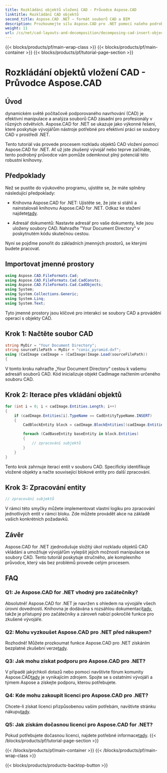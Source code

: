 ```yaml
---
title: Rozkládání objektů vložení CAD - Průvodce Aspose.CAD
linktitle: Rozkládání CAD objektů
second_title: Aspose.CAD .NET – formát souborů CAD a BIM
description: Prozkoumejte sílu Aspose.CAD pro .NET pomocí našeho podrobného průvodce rozkladem objektů CAD vkládání.
weight: 11
url: /cs/net/cad-layouts-and-decomposition/decomposing-cad-insert-objects/
---
```


{{< blocks/products/pf/main-wrap-class >}}
{{< blocks/products/pf/main-container >}}
{{< blocks/products/pf/tutorial-page-section >}}

# Rozkládání objektů vložení CAD - Průvodce Aspose.CAD

## Úvod

dynamickém světě počítačově podporovaného navrhování (CAD) je efektivní manipulace a analýza souborů CAD zásadní pro profesionály v různých odvětvích. Aspose.CAD for .NET se ukazuje jako výkonné řešení, které poskytuje vývojářům nástroje potřebné pro efektivní práci se soubory CAD v prostředí .NET.

Tento tutoriál vás provede procesem rozkladu objektů CAD vložení pomocí Aspose.CAD for .NET. Ať už jste zkušený vývojář nebo teprve začínáte, tento podrobný průvodce vám pomůže odemknout plný potenciál této robustní knihovny.

## Předpoklady

Než se pustíte do výukového programu, ujistěte se, že máte splněny následující předpoklady:

-  Knihovna Aspose.CAD for .NET: Ujistěte se, že jste si stáhli a nainstalovali knihovnu Aspose.CAD for .NET. Odkaz ke stažení najdete[tady](https://releases.aspose.com/cad/net/).

- Adresář dokumentů: Nastavte adresář pro vaše dokumenty, kde jsou uloženy soubory CAD. Nahraďte "Your Document Directory" v poskytnutém kódu skutečnou cestou.

Nyní se pojďme ponořit do základních jmenných prostorů, se kterými budete pracovat.

## Importovat jmenné prostory

```csharp
using Aspose.CAD.FileFormats.Cad;
using Aspose.CAD.FileFormats.Cad.CadConsts;
using Aspose.CAD.FileFormats.Cad.CadObjects;
using System;
using System.Collections.Generic;
using System.Linq;
using System.Text;
```

Tyto jmenné prostory jsou klíčové pro interakci se soubory CAD a provádění operací s objekty CAD.

## Krok 1: Načtěte soubor CAD

```csharp
string MyDir = "Your Document Directory";
string sourceFilePath = MyDir + "conic_pyramid.dxf";
using (CadImage cadImage = (CadImage)Image.Load(sourceFilePath))
{
```

V tomto kroku nahraďte „Your Document Directory“ cestou k vašemu adresáři souborů CAD. Kód inicializuje objekt CadImage načtením určeného souboru CAD.

## Krok 2: Iterace přes vkládání objektů

```csharp
for (int i = 0; i < cadImage.Entities.Length; i++)
{
    if (cadImage.Entities[i].TypeName == CadEntityTypeName.INSERT)
    {
        CadBlockEntity block = cadImage.BlockEntities[(cadImage.Entities[i] as CadInsertObject).Name];

        foreach (CadBaseEntity baseEntity in block.Entities)
        {
            // zpracování subjektů
        }
    }
}
```

Tento krok zahrnuje iteraci entit v souboru CAD. Specificky identifikuje vložené objekty a načte související blokové entity pro další zpracování.

## Krok 3: Zpracování entity

```csharp
// zpracování subjektů
```

V rámci této smyčky můžete implementovat vlastní logiku pro zpracování jednotlivých entit v rámci bloku. Zde můžete provádět akce na základě vašich konkrétních požadavků.

## Závěr

Aspose.CAD for .NET zjednodušuje složitý úkol rozkladu objektů CAD vkládání a umožňuje vývojářům vylepšit jejich možnosti manipulace se soubory CAD. Tento tutoriál poskytuje stručného, ale komplexního průvodce, který vás bez problémů provede celým procesem.

## FAQ

### Q1: Je Aspose.CAD for .NET vhodný pro začátečníky?

 Absolutně! Aspose.CAD for .NET je navržen s ohledem na vývojáře všech úrovní dovedností. Knihovna je dodávána s rozsáhlou dokumentací[tady](https://reference.aspose.com/cad/net/), takže je přístupný pro začátečníky a zároveň nabízí pokročilé funkce pro zkušené vývojáře.

### Q2: Mohu vyzkoušet Aspose.CAD pro .NET před nákupem?

 Rozhodně! Můžete prozkoumat funkce Aspose.CAD pro .NET získáním bezplatné zkušební verze[tady](https://releases.aspose.com/).

### Q3: Jak mohu získat podporu pro Aspose.CAD pro .NET?

 V případě jakýchkoli dotazů nebo pomoci navštivte fórum komunity Aspose.CAD[tady](https://forum.aspose.com/c/cad/19) je vynikajícím zdrojem. Spojte se s ostatními vývojáři a týmem Aspose a získejte podporu, kterou potřebujete.

### Q4: Kde mohu zakoupit licenci pro Aspose.CAD pro .NET?

Chcete-li získat licenci přizpůsobenou vašim potřebám, navštivte stránku nákupu[tady](https://purchase.aspose.com/buy).

### Q5: Jak získám dočasnou licenci pro Aspose.CAD for .NET?

 Pokud potřebujete dočasnou licenci, najdete potřebné informace[tady](https://purchase.aspose.com/temporary-license/).
{{< /blocks/products/pf/tutorial-page-section >}}

{{< /blocks/products/pf/main-container >}}
{{< /blocks/products/pf/main-wrap-class >}}

{{< blocks/products/products-backtop-button >}}
